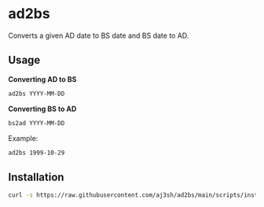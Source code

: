 # ad2bs

Converts a given AD date to BS date and BS date to AD.

## Usage

**Converting AD to BS**

```bash
ad2bs YYYY-MM-DD
```

**Converting BS to AD**

```bash
bs2ad YYYY-MM-DD
```

Example:

```bash
ad2bs 1999-10-29
```

## Installation

```sh
curl -s https://raw.githubusercontent.com/aj3sh/ad2bs/main/scripts/install.sh | sh
```
